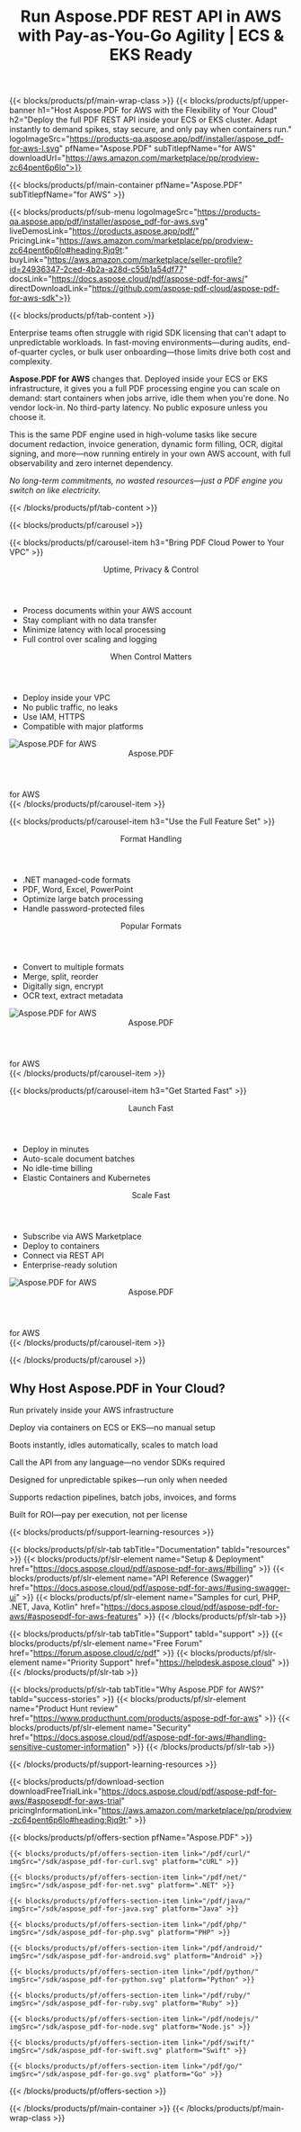 ﻿---
title: Run Aspose.PDF REST API in AWS with Pay-as-You-Go Agility | ECS & EKS Ready
description: Ditch rigid licenses. Deploy the full Aspose.PDF REST API inside your AWS ECS or EKS cluster—scale on demand, control infrastructure, and only pay when you process.
weight: 120
url: aws
---

{{< blocks/products/pf/main-wrap-class >}}
{{< blocks/products/pf/upper-banner 
    h1="Host Aspose.PDF for AWS with the Flexibility of Your Cloud" 
    h2="Deploy the full PDF REST API inside your ECS or EKS cluster. Adapt instantly to demand spikes, stay secure, and only pay when containers run." 
    logoImageSrc="https://products-qa.aspose.app/pdf/installer/aspose_pdf-for-aws-l.svg" 
    pfName="Aspose.PDF" 
    subTitlepfName="for AWS" 
    downloadUrl="https://aws.amazon.com/marketplace/pp/prodview-zc64pent6p6lo">}}

{{< blocks/products/pf/main-container pfName="Aspose.PDF" subTitlepfName="for AWS" >}}

{{< blocks/products/pf/sub-menu logoImageSrc="https://products-qa.aspose.app/pdf/installer/aspose_pdf-for-aws.svg" liveDemosLink="https://products.aspose.app/pdf/" PricingLink="https://aws.amazon.com/marketplace/pp/prodview-zc64pent6p6lo#heading:Rjq9t:" buyLink="https://aws.amazon.com/marketplace/seller-profile?id=24936347-2ced-4b2a-a28d-c55b1a54df77" docsLink="https://docs.aspose.cloud/pdf/aspose-pdf-for-aws/" directDownloadLink="https://github.com/aspose-pdf-cloud/aspose-pdf-for-aws-sdk">}}

{{< blocks/products/pf/tab-content >}}
<p>Enterprise teams often struggle with rigid SDK licensing that can't adapt to unpredictable workloads. In fast-moving environments—during audits, end-of-quarter cycles, or bulk user onboarding—those limits drive both cost and complexity.</p>

<p><strong>Aspose.PDF for AWS</strong> changes that. Deployed inside your ECS or EKS infrastructure, it gives you a full PDF processing engine you can scale on demand: start containers when jobs arrive, idle them when you're done. No vendor lock-in. No third-party latency. No public exposure unless you choose it.</p>

<p>This is the same PDF engine used in high-volume tasks like secure document redaction, invoice generation, dynamic form filling, OCR, digital signing, and more—now running entirely in your own AWS account, with full observability and zero internet dependency.</p>

<p><em>No long-term commitments, no wasted resources—just a PDF engine you switch on like electricity.</em></p>
{{< /blocks/products/pf/tab-content >}}

{{< blocks/products/pf/carousel >}}

<!-- Item 1 - Balanced with hidden items -->
{{< blocks/products/pf/carousel-item h3="Bring PDF Cloud Power to Your VPC" >}}
<div class="diagram1 d1-cloud">
  <div class="d1-row">
    <div class="d1-col d1-left">
      <header><i class="fa fa-server"></i> Uptime, Privacy & Control</header>
      <ul>
        <li>Process documents within your AWS account</li>
        <li>Stay compliant with no data transfer</li>
        <li>Minimize latency with local processing</li>
        <li>Full control over scaling and logging</li>
        <li class="hidden-item" aria-hidden="true"></li>
      </ul>
    </div>
    <div class="d1-col d1-right">
      <header><i class="fa fa-lock"></i> When Control Matters</header>
      <ul>
        <li>Deploy inside your VPC</li>
        <li>No public traffic, no leaks</li>
        <li>Use IAM, HTTPS</li>
        <li>Compatible with major platforms</li>
        <li class="hidden-item" aria-hidden="true"></li>
      </ul>
    </div>
  </div>
  <div class="d1-logo">
    <img src="https://products-qa.aspose.app/pdf/installer/aspose_pdf-for-aws.svg" alt="Aspose.PDF for AWS">
    <header>Aspose.PDF</header>
    <footer>for AWS</footer>
  </div>
</div>
{{< /blocks/products/pf/carousel-item >}}

<!-- Item 2 - Balanced with hidden items -->
{{< blocks/products/pf/carousel-item h3="Use the Full Feature Set" >}}
<div class="diagram1 d1-cloud">
  <div class="d1-row">
    <div class="d1-col d1-left">
      <header><i class="fa fa-cubes"></i> Format Handling</header>
      <ul>
        <li>.NET managed-code formats</li>
        <li>PDF, Word, Excel, PowerPoint</li>
        <li>Optimize large batch processing</li>
        <li>Handle password-protected files</li>
        <li class="hidden-item" aria-hidden="true"></li>
      </ul>
    </div>
    <div class="d1-col d1-right">
      <header><i class="fa fa-check-square"></i> Popular Formats</header>
      <ul>
        <li>Convert to multiple formats</li>
        <li>Merge, split, reorder</li>
        <li>Digitally sign, encrypt</li>
        <li>OCR text, extract metadata</li>
        <li class="hidden-item" aria-hidden="true"></li>
      </ul>
    </div>
  </div>
  <div class="d1-logo">
    <img src="https://products-qa.aspose.app/pdf/installer/aspose_pdf-for-aws.svg" alt="Aspose.PDF for AWS">
    <header>Aspose.PDF</header>
    <footer>for AWS</footer>
  </div>
</div>
{{< /blocks/products/pf/carousel-item >}}

<!-- Item 3 - Balanced with hidden items -->
{{< blocks/products/pf/carousel-item h3="Get Started Fast" >}}
<div class="diagram1 d1-cloud">
  <div class="d1-row">
    <div class="d1-col d1-left">
      <header><i class="fa fa-bolt"></i> Launch Fast</header>
      <ul>
        <li>Deploy in minutes</li>
        <li>Auto-scale document batches</li>
        <li>No idle-time billing</li>
        <li>Elastic Containers and Kubernetes</li>
        <li class="hidden-item" aria-hidden="true"></li>
      </ul>
    </div>
    <div class="d1-col d1-right">
      <header><i class="fa fa-rocket"></i> Scale Fast</header>
      <ul>
        <li>Subscribe via AWS Marketplace</li>
        <li>Deploy to containers</li>
        <li>Connect via REST API</li>
        <li>Enterprise-ready solution</li>
        <li class="hidden-item" aria-hidden="true"></li>
      </ul>
    </div>
  </div>
  <div class="d1-logo">
    <img src="https://products-qa.aspose.app/pdf/installer/aspose_pdf-for-aws.svg" alt="Aspose.PDF for AWS">
    <header>Aspose.PDF</header>
    <footer>for AWS</footer>
  </div>
</div>
{{< /blocks/products/pf/carousel-item >}}

{{< /blocks/products/pf/carousel >}}

<div class="container-fluid features-section bg-gray singleproduct">
  <a class="anchor" id="features" name="features"></a>
  <div class="row">
    <div class="container">
      <h2 class="pr-ft">Why Host Aspose.PDF in Your Cloud?</h2>
      <div class="col-lg-4"><em class="fa fa-shield ico-blue fa-2x col-lg-2"></em><p class="col-lg-10">Run privately inside your AWS infrastructure</p></div>
      <div class="col-lg-4"><em class="fa fa-server ico-blue fa-2x col-lg-2"></em><p class="col-lg-10">Deploy via containers on ECS or EKS—no manual setup</p></div>
      <div class="col-lg-4"><em class="fa fa-server ico-blue fa-2x col-lg-2"></em><p class="col-lg-10">Boots instantly, idles automatically, scales to match load</p></div>
      <div class="col-lg-4"><em class="fa fa-code ico-blue fa-2x col-lg-2"></em><p class="col-lg-10">Call the API from any language—no vendor SDKs required</p></div>
<div class="col-lg-4"><em class="fa fa-clock-o ico-blue fa-2x col-lg-2"></em><p class="col-lg-10">Designed for unpredictable spikes—run only when needed</p></div>
      <div class="col-lg-4"><em class="fa fa-wrench ico-blue fa-2x col-lg-2"></em><p class="col-lg-10">Supports redaction pipelines, batch jobs, invoices, and forms</p></div>
      <div class="col-lg-4"><em class="fa fa-bar-chart ico-blue fa-2x col-lg-2"></em><p class="col-lg-10">Built for ROI—pay per execution, not per license</p></div>
    </div>
  </div>
</div>

<script>
document.addEventListener('DOMContentLoaded', function() {
  setTimeout(function() {
    document.querySelectorAll('a.btn-primary[href="https://purchase.aspose.cloud/buy"]')
      .forEach(btn => btn.href = "https://aws.amazon.com/marketplace/fulfillment?productId=prod-u54zvr2umqvmo");
    
    document.querySelectorAll('a.btn[href="https://dashboard.aspose.cloud"]')
      .forEach(btn => btn.href = "https://docs.aspose.cloud/pdf/aspose-pdf-for-aws/#asposepdf-for-aws-trial");
  }, 1000);
});
</script>

<style>
.hidden-item {
  visibility: hidden;
  height: 0;
  padding: 0;
  margin: 0;
  border: none;
}
</style>

{{< blocks/products/pf/support-learning-resources >}}

{{< blocks/products/pf/slr-tab tabTitle="Documentation" tabId="resources" >}}
{{< blocks/products/pf/slr-element name="Setup & Deployment" href="https://docs.aspose.cloud/pdf/aspose-pdf-for-aws/#billing" >}}
{{< blocks/products/pf/slr-element name="API Reference (Swagger)" href="https://docs.aspose.cloud/pdf/aspose-pdf-for-aws/#using-swagger-ui" >}}
{{< blocks/products/pf/slr-element name="Samples for curl, PHP, .NET, Java, Kotlin" href="https://docs.aspose.cloud/pdf/aspose-pdf-for-aws/#asposepdf-for-aws-features" >}}
{{< /blocks/products/pf/slr-tab >}}

{{< blocks/products/pf/slr-tab tabTitle="Support" tabId="support" >}}
{{< blocks/products/pf/slr-element name="Free Forum" href="https://forum.aspose.cloud/c/pdf" >}}
{{< blocks/products/pf/slr-element name="Priority Support" href="https://helpdesk.aspose.cloud" >}}
{{< /blocks/products/pf/slr-tab >}}

{{< blocks/products/pf/slr-tab tabTitle="Why Aspose.PDF for AWS?" tabId="success-stories" >}}
{{< blocks/products/pf/slr-element name="Product Hunt review" href="https://www.producthunt.com/products/aspose-pdf-for-aws" >}}
{{< blocks/products/pf/slr-element name="Security" href="https://docs.aspose.cloud/pdf/aspose-pdf-for-aws/#handling-sensitive-customer-information" >}}
{{< /blocks/products/pf/slr-tab >}}

{{< /blocks/products/pf/support-learning-resources >}}

{{< blocks/products/pf/download-section 
    downloadFreeTrialLink="https://docs.aspose.cloud/pdf/aspose-pdf-for-aws/#asposepdf-for-aws-trial" 
    pricingInformationLink="https://aws.amazon.com/marketplace/pp/prodview-zc64pent6p6lo#heading:Rjq9t:" >}}

{{< blocks/products/pf/offers-section pfName="Aspose.PDF" >}}

    {{< blocks/products/pf/offers-section-item link="/pdf/curl/" imgSrc="/sdk/aspose_pdf-for-curl.svg" platform="cURL" >}}
	
    {{< blocks/products/pf/offers-section-item link="/pdf/net/" imgSrc="/sdk/aspose_pdf-for-net.svg" platform=".NET" >}}
	
    {{< blocks/products/pf/offers-section-item link="/pdf/java/" imgSrc="/sdk/aspose_pdf-for-java.svg" platform="Java" >}}
	
    {{< blocks/products/pf/offers-section-item link="/pdf/php/" imgSrc="/sdk/aspose_pdf-for-php.svg" platform="PHP" >}}
	
	{{< blocks/products/pf/offers-section-item link="/pdf/android/" imgSrc="/sdk/aspose_pdf-for-android.svg" platform="Android" >}}
	
    {{< blocks/products/pf/offers-section-item link="/pdf/python/" imgSrc="/sdk/aspose_pdf-for-python.svg" platform="Python" >}}
	
    {{< blocks/products/pf/offers-section-item link="/pdf/ruby/" imgSrc="/sdk/aspose_pdf-for-ruby.svg" platform="Ruby" >}}
	
    {{< blocks/products/pf/offers-section-item link="/pdf/nodejs/" imgSrc="/sdk/aspose_pdf-for-node.svg" platform="Node.js" >}}
	
	{{< blocks/products/pf/offers-section-item link="/pdf/swift/" imgSrc="/sdk/aspose_pdf-for-swift.svg" platform="Swift" >}}
	
	{{< blocks/products/pf/offers-section-item link="/pdf/go/" imgSrc="/sdk/aspose_pdf-for-go.svg" platform="Go" >}}
	
{{< /blocks/products/pf/offers-section >}}

{{< /blocks/products/pf/main-container >}}
{{< /blocks/products/pf/main-wrap-class >}}

